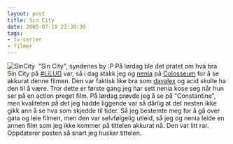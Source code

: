 ```yaml
---
layout: post
title: Sin City
date: 2005-07-10 22:30:39
tags: 
- tv-serier
- filmer
---
```

<img src="http://pjatt.net/wp-content/SinCity.jpg" alt="SinCity" align="left" style="padding-right: 5px;" />

"Sin City", syndenes by :P På lørdag ble det pratet om hva bra Sin City på <a href="http://lilug.no/index.php?side=informasjon&informasjon=lilug">#LiLUG</a> var, så i dag stakk jeg og <a href="http://nenia.slaskdot.org" title="Verdens søteste jente :)">nenia</a> på <a href="http://www2.filmweb.no/oslokino/kinofakta/colosseum/">Colosseum</a> for å se akkurat denne filmen. Den var faktisk like bra som <a href="http://beltazore.net/">davalex</a> og acid skulle ha den til å være. Tror dette er første gang jeg har sett nenia kose seg når hun ser på en action preget film. På lørdag prøvde jeg å se på "Constantine", men kvaliteten på det jeg hadde liggende var så dårlig at det nesten ikke gikk ann å se hva som skjedde til tider. Så jeg bestemte meg for å gå over gata og leie filmen, men den var selvfølgelig utleid, så jeg og nenia leide en annen film som jeg ikke kommer på tittelen akkurat nå. Den var litt rar. Oppdaterer posten så snart jeg husker tittelen.
